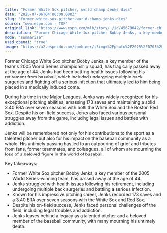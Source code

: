 ```yaml
---
title: "Former White Sox pitcher, world champ Jenks dies"
date: "2025-07-06T04:06:09.000Z"
slug: "former-white-sox-pitcher-world-champ-jenks-dies"
source: "www.espn.com - TOP"
original_link: "https://www.espn.com/mlb/story/_/id/45679042/former-chicago-white-sox-pitcher-bobby-jenks-dies-44"
description: "Former Chicago White Sox pitcher Bobby Jenks, a key member of the 2005 World Series championship team, has tragically passed away at the age of 44 after battling health issues following his retirement. Jenks, known for his exceptional pitching abilities and 173 saves over seven seasons with the White Sox and Boston Red Sox, also faced personal struggles including legal issues and addiction. His death has sparked an outpouring of grief and tributes from fans, former teammates, and colleagues, highlighting his impact on the baseball community as a whole."
mode: "summarize"
used_openai: "true"
image: "https://a2.espncdn.com/combiner/i?img=%2Fphoto%2F2025%2F0705%2Fr1515374_1296x729_16%2D9.jpg"
---
```


Former Chicago White Sox pitcher Bobby Jenks, a key member of the team's 2005 World Series championship squad, has tragically passed away at the age of 44. Jenks had been battling health issues following his retirement from baseball, which included undergoing multiple back surgeries and fighting off a serious infection that ultimately led to him being placed in a medically induced coma.

During his time in the Major Leagues, Jenks was widely recognized for his exceptional pitching abilities, amassing 173 saves and maintaining a solid 3.40 ERA over seven seasons with both the White Sox and the Boston Red Sox. Despite his on-field success, Jenks also faced various personal struggles away from the game, including legal issues and battles with addiction.

Jenks will be remembered not only for his contributions to the sport as a talented pitcher but also for his impact on the baseball community as a whole. His untimely passing has led to an outpouring of grief and tributes from fans, former teammates, and colleagues, all of whom are mourning the loss of a beloved figure in the world of baseball.

Key takeaways:
- Former White Sox pitcher Bobby Jenks, a key member of the 2005 World Series-winning team, has passed away at the age of 44.
- Jenks struggled with health issues following his retirement, including undergoing multiple back surgeries and battling a serious infection.
- Known for his impressive pitching career, Jenks recorded 173 saves and a 3.40 ERA over seven seasons with the White Sox and Red Sox.
- Despite his on-field success, Jenks faced personal challenges off the field, including legal troubles and addiction.
- Jenks leaves behind a legacy as a talented pitcher and a beloved member of the baseball community, with many mourning his untimely death.